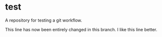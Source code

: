 # test
A repository for testing a git workflow.

This line has now been entirely changed in this branch.
I like this line better.
